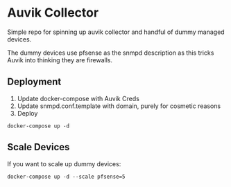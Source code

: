 # Auvik Collector

Simple repo for spinning up auvik collector and handful of dummy managed devices.

The dummy devices use pfsense as the snmpd description as this tricks Auvik into thinking they are firewalls. 

## Deployment

1. Update docker-compose with Auvik Creds
1. Update snmpd.conf.template with domain, purely for cosmetic reasons
1. Deploy

```
docker-compose up -d
```

## Scale Devices

If you want to scale up dummy devices:
```
docker-compose up -d --scale pfsense=5
```
